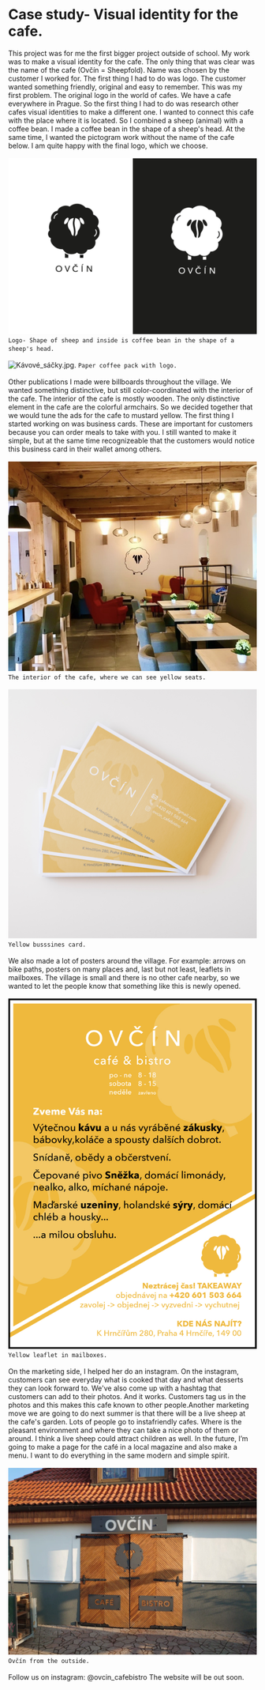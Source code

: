 # Case study- Visual identity for the cafe.

This project was for me the first bigger project outside of school. My work was to make a visual identity for the cafe. The only thing that was clear was the name of the cafe (Ovčín = Sheepfold). Name was chosen by the customer I worked for. The first thing I had to do was logo. The customer wanted something friendly, original and easy to remember. This was my first problem. The original logo in the world of cafes. We have a cafe everywhere in Prague. So the first thing I had to do was research other cafes visual identities to make a different one. I wanted to connect this cafe with the place where it is located. So I combined a sheep (animal) with a coffee bean. I made a coffee bean in the shape of a sheep's head. At the same time, I wanted the pictogram work without the name of the cafe below. I am quite happy with the final logo, which we choose.
<br />
<br />
![logo_final.jpg.](./img/logo_final.jpg)
`Logo- Shape of sheep and inside is coffee bean in the shape of a sheep's head.`
<br />
<br />
![Kávové_sáčky.jpg.](./img/Kávové_sáčky.jpg)
`Paper coffee pack with logo.`
<br />
<br />
Other publications I made were billboards throughout the village. We wanted something distinctive, but still color-coordinated with the interior of the cafe. The interior of the cafe is mostly wooden. The only distinctive element in the cafe are the colorful armchairs. So we decided together that we would tune the ads for the cafe to mustard yellow. The first thing I started working on was business cards. These are important for customers because you can order meals to take with you. I still wanted to make it simple, but at the same time recognizeable that the customers would notice this business card in their wallet among others.
<br />
<br />
![interier.jpg.](./img/interier.jpg)
<br />
`The interior of the cafe, where we can see yellow seats.`
<br />
<br />
![vizitky.jpg.](./img/vizitky.jpg)
`Yellow busssines card.`
<br />
<br />
We also made a lot of posters around the village. For example: arrows on bike paths, posters on many places and, last but not least, leaflets in mailboxes. The village is small and there is no other cafe nearby, so we wanted to let the people know that something like this is newly opened.
<br />
<br />
![letak.jpg.](./img/letak.jpg)
`Yellow leaflet in mailboxes.`
<br />
<br />
On the marketing side, I helped her do an instagram. On the instagram, customers can see everyday what is cooked that day and what desserts they can look forward to. We've also come up with a hashtag that customers can add to their photos. And it works. Customers tag us in the photos and this makes this cafe known to other people.Another marketing move we are going to do next summer is that there will be a live sheep at the cafe's garden. Lots of people go to instafriendly cafes. Where is the pleasant environment and where they can take a nice photo of them or around. I think a live sheep could attract children as well.
In the future, I’m going to make a page for the café in a local magazine and also make a menu. I want to do everything in the same modern and simple spirit.
<br />
<br />
![brana.jpg.](./img/brana.jpg)
`Ovčín from the outside.`
<br />
<br />
Follow us on instagram: @ovcin_cafebistro
The website will be out soon.
